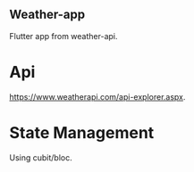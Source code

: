 ## Weather-app
Flutter app from weather-api.

# Api 
https://www.weatherapi.com/api-explorer.aspx.

#  State Management
Using cubit/bloc.
